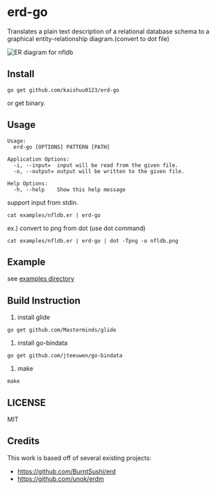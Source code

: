 # erd-go

Translates a plain text description of a relational database schema to a graphical entity-relationship diagram.(convert to dot file)

![ER diagram for nfldb](https://github.com/kaishuu0123/erd-go/blob/master/examples/outputs/nfldb.png)

## Install

```
go get github.com/kaishuu0123/erd-go
```

or get binary.

## Usage

```
Usage:
  erd-go [OPTIONS] PATTERN [PATH]

Application Options:
  -i, --input=  input will be read from the given file.
  -o, --output= output will be written to the given file.

Help Options:
  -h, --help    Show this help message
```

support input from stdin.

```
cat examples/nfldb.er | erd-go
```

ex.) convert to png from dot (use dot command)

```
cat examples/nfldb.er | erd-go | dot -Tpng -o nfldb.png
```

## Example

see [examples directory](https://github.com/kaishuu0123/erd-go/blob/master/examples)

## Build Instruction

1. install glide
```
go get github.com/Masterminds/glide
```
1. install go-bindata
```
go get github.com/jteeuwen/go-bindata
```
1. make
```
make
```

## LICENSE

MIT

## Credits
This work is based off of several existing projects:
* https://github.com/BurntSushi/erd
* https://github.com/unok/erdm

